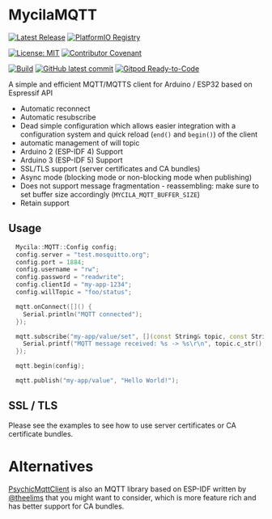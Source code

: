 # MycilaMQTT

[![Latest Release](https://img.shields.io/github/release/mathieucarbou/MycilaMQTT.svg)](https://GitHub.com/mathieucarbou/MycilaMQTT/releases/)
[![PlatformIO Registry](https://badges.registry.platformio.org/packages/mathieucarbou/library/MycilaMQTT.svg)](https://registry.platformio.org/libraries/mathieucarbou/MycilaMQTT)

[![License: MIT](https://img.shields.io/badge/License-MIT-yellow.svg)](https://opensource.org/licenses/MIT)
[![Contributor Covenant](https://img.shields.io/badge/Contributor%20Covenant-2.1-4baaaa.svg)](code_of_conduct.md)

[![Build](https://github.com/mathieucarbou/MycilaMQTT/actions/workflows/ci.yml/badge.svg)](https://github.com/mathieucarbou/MycilaMQTT/actions/workflows/ci.yml)
[![GitHub latest commit](https://badgen.net/github/last-commit/mathieucarbou/MycilaMQTT)](https://GitHub.com/mathieucarbou/MycilaMQTT/commit/)
[![Gitpod Ready-to-Code](https://img.shields.io/badge/Gitpod-Ready--to--Code-blue?logo=gitpod)](https://gitpod.io/#https://github.com/mathieucarbou/MycilaMQTT)

A simple and efficient MQTT/MQTTS client for Arduino / ESP32 based on Espressif API

- Automatic reconnect
- Automatic resubscribe
- Dead simple configuration which allows easier integration with a configuration system and quick reload (`end()` and `begin()`) of the client
- automatic management of will topic
- Arduino 2 (ESP-IDF 4) Support
- Arduino 3 (ESP-IDF 5) Support
- SSL/TLS support (server certificates and CA bundles)
- Async mode (blocking mode or non-blocking mode when publishing)
- Does not support message fragmentation - reassembling: make sure to set buffer size accordingly (`MYCILA_MQTT_BUFFER_SIZE`)
- Retain support

## Usage

```cpp
  Mycila::MQTT::Config config;
  config.server = "test.mosquitto.org";
  config.port = 1884;
  config.username = "rw";
  config.password = "readwrite";
  config.clientId = "my-app-1234";
  config.willTopic = "foo/status";

  mqtt.onConnect([]() {
    Serial.println("MQTT connected");
  });

  mqtt.subscribe("my-app/value/set", [](const String& topic, const String& payload) {
    Serial.printf("MQTT message received: %s -> %s\r\n", topic.c_str(), payload.c_str());
  });

  mqtt.begin(config);
```

```c++
  mqtt.publish("my-app/value", "Hello World!");
```

## SSL / TLS

Please see the examples to see how to use server certificates or CA certificate bundles.

# Alternatives

[PsychicMqttClient](https://github.com/theelims/PsychicMqttClient) is also an MQTT library based on ESP-IDF written by [@theelims](https://github.com/theelims) that you might want to consider, which is more feature rich and has better support for CA bundles.

